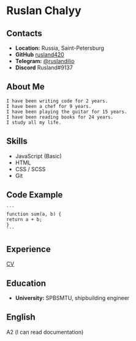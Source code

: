 # Ruslan Chalyy

## Contacts
   * **Location:** Russia, Saint-Petersburg
   * **GitHub** [rusland420](https://github.com/rusland420)
   * **Telegram:** [@ruslandilio](https://t.me/ruslandilio)
   * **Discord** Rusland#9137
## About Me
    I have been writing code for 2 years. 
    I have been a chef for 9 years.
    I have been playing the guitar for 15 years. 
    I have been reading books for 24 years. 
    I study all my life.
## Skills 
   * JavaScript (Basic)
   * HTML
   * CSS / SCSS
   * Git
## Code Example 
    ```
    function sum(a, b) {
    return a + b;
    }
    ```
## Experience
   [CV](https://rusland420.github.io/rsschool-cv/cv) 
## Education
   * **University:** SPBSMTU, shipbuilding engineer
## English
   А2 (I can read documentation) 

